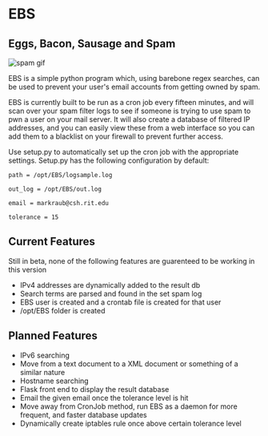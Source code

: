 # EBS
## Eggs, Bacon, Sausage and Spam

![spam gif](http://68.media.tumblr.com/6f70a3509189c6148a25c6782ce41fdc/tumblr_ndjj6nDkt91u0k6deo1_500.gif)


EBS is a simple python program which, using barebone regex searches, can be used to prevent your user's email accounts from getting owned by spam.

EBS is currently built to be run as a cron job every fifteen minutes, and will scan over your spam filter logs to see if someone is trying to use spam to pwn a user on your mail server. It will also create a database of filtered IP addresses, and you can easily view these from a web interface so you can add them to a blacklist on your firewall to prevent further access. 

Use setup.py to automatically set up the cron job with the appropriate settings. Setup.py has the following configuration by default:

```
path = /opt/EBS/logsample.log

out_log = /opt/EBS/out.log

email = markraub@csh.rit.edu

tolerance = 15

```

## Current Features
Still in beta, none of the following features are guarenteed to be working in this version
* IPv4 addresses are dynamically added to the result db
* Search terms are parsed and found in the set spam log
* EBS user is created and a crontab file is created for that user
* /opt/EBS folder is created

## Planned Features
* IPv6 searching
* Move from a text document to a XML document or something of a similar nature
* Hostname searching
* Flask front end to display the result database
* Email the given email once the tolerance level is hit
* Move away from CronJob method, run EBS as a daemon for more frequent, and faster database updates
* Dynamically create iptables rule once above certain tolerance level

